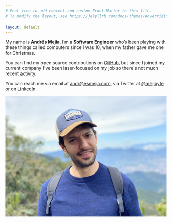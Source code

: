 ```yaml
---
# Feel free to add content and custom Front Matter to this file.
# To modify the layout, see https://jekyllrb.com/docs/themes/#overriding-theme-defaults

layout: default
---
```


My name is **Andrés Mejía**. I’m a **Software Engineer** who’s been playing with these things called computers since I was 10, when my father gave me one for Christmas.

You can find my open source contributions on [GitHub](https://github.com/mejibyte), but since I joined my current company I've been laser-focused on my job so there's not much recent activity.

You can reach me via email at [andr@esmejia.com](mailto:andr@esmejia.com), via Twitter at [@mejibyte](https://twitter.com/mejibyte) or on [LinkedIn](https://www.linkedin.com/mejibyte/).

![Me](/images/me2.jpg)
